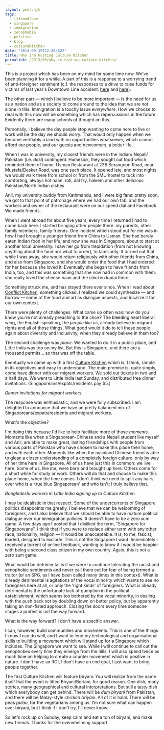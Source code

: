 ```yaml
---
layout: post.njk
tags:
  - lifeandlove
  - singapore
  - immigration
  - xenophobia
  - politics
  - blog
  - culturekitchen
date: "2013-09-19T12:28:52Z"
title: Why I'm Hosting Culture Kitchen
permalink: /2013/09/why-im-hosting-culture-kitchen/
---
```


This is a project which has been on my mind for some time now. We've been planning it for a while. A part of this is a response to a worrying trend of anti-foreigner sentiment (c.f. the responses to a drive to raise funds for victims of last year's Downtown Line accident: [here](http://popagandhi.com/2012/07/this-mornings-downtown-line-tragedy/) and [here](http://sg.news.yahoo.com/s-pore-bloggers-in-donation-drive-for-bugis-construction-site-tragedy.html)).

The other part — which I believe to be more important — is the need for us as a nation and as a society to come around to the idea that we are not alone in this. Immigration is a touchy issue _everywhere_. How we choose to deal with this now will be something which has repercussions in the future. Evidently there are many schools of thought on this.

Personally, I believe the day people stop wanting to come here to live or work will be the day we should worry. That would only happen when we become verifiably a land with no opportunities whatsoever, which cannot afford our people, and our guests and newcomers, a better life.

When I was in university, my closest friends were in the Indian/ Nepali/ Pakistani (i.e. _desi_) contingent. Homesick, they sought out food which reminded them of home. Usman Restaurant at 238 Serangoon Road, near Mustafa/Desker Road, was one such place. It opened late, and most nights we would walk there from school or from the SMU hostel to tuck into comforting, always hot naan, roti, dal fry, haleem and other delicious Pakistani/North Indian dishes.

Anil, my university buddy from Kathmandu, and I were big fans: pretty soon, we got to that point of patronage where we had our own tab, and the workers and owner of the restaurant were on our speed dial and Facebook. We made friends.

When I went abroad for about five years, every time I returned I had to come back here. I started bringing other people there: my parents, other family members, family friends. One incident which stood out for me was in how I had brought a younger friend from China to Usman. She had barely eaten Indian food in her life, and now she was in Singapore, about to start at another local university. I saw her go from trepidation (from not knowing anything about the food nor what to order), to familiarity. It turned out that while I was away, she would return religiously with other friends from China, and also from Singapore, and she would order the food that I had ordered for her because she loved it. Eventually she began to have friends from India, too, and this was something that she now had in common with them: she really loved the cheese naan and the chicken kadai there.

Something struck me, and has stayed there ever since. When I read about [Conflict Kitchen](http://conflictkitchen.org), something clicked. I realized we could synthesize — and borrow — some of the food and art as dialogue aspects, and localize it for our own context.

There were plenty of challenges. What came up often was: how do you know you're not already preaching to the choir? The bleeding heart liberal wing, the English-speaking, the _people like us_, already believe in migrant rights and all of those things. What good would it do to tell these people again about diversity and inclusivity, when they already believe in them too?

The second challenge was _place_. We wanted to do it in a public place, and Little India was top on my list. But this is Singapore, and there are a thousand permits&#8230; so that was off the table.

Eventually we came up with a first [Culture Kitchen](http://culturekitchen.sg) which is, I think, simple in its objectives and easy to understand. The main premise is, quite simply, come have dinner with our migrant workers. We [sold out tickets](http://biryani.eventbrite.sg) in two and a half days. We went to Little India last Sunday, and distributed free dinner invitations. (Singaporeans/expats/residents pay $5.)


_Dinner invitations for migrant workers._

The response was enthusiastic, and we were fully subscribed. I am delighted to announce that we have an pretty balanced mix of Singaporeans/expats/residents and migrant workers.

What's the objective?

I'm doing this because I'd like to help facilitate more of those _moments_. Moments like when a Singaporean-Chinese and a Nepali student like myself and Anil, are able to make great, lasting friendships with people from various parts of Pakistan who have chosen to make this place their home, and with each other. Moments like when the mainland Chinese friend is able to glean a closer understanding of a completely foreign culture, only by way of her time here in Singapore. All of us have just this in common: we live here. Some of us, like me, were born and brought up here. Others come for a short while for study or work. Others will do that and choose to make this place home, when the time comes. I don't think we need to split any hairs over who is a &#8216;true blue Singaporean' and who isn't: I truly believe that.


_Bangladeshi workers in Little India signing up to Culture Kitchen._

I may be idealistic in that respect. Some of the undercurrents of Singapore politics disappoints me greatly. I believe that we can be welcoming of foreigners, and I also believe that we should be able to have mature political dialogue over our immigration policies. It doesn't have to be a zero sum game. A few days ago I posted that I disliked the term, "Singapore for Singaporeans". I think that if you were to replace either term with any other race, nationality, religion — it would be unacceptable. It is, to me, fascist, loaded, designed to exclude. This is not the Singapore I want. Immediately I received a torrent of online feedback, wanting to know if I would be happier with being a second class citizen in my own country. Again, this is not a zero sum game.

What would be detrimental is if we were to continue tolerating the racist and xenophobic sentiments and never call them out for fear of being termed a traitor (or an SPG, as I have been called many times in this context). What is already detrimental is agitations of the vocal minority which wants to see no foreigners here at all, or only the &#8216;right kinds' of foreigners. What is already detrimental is the unfortunate lack of gumption in the political establishment, which seems too bothered by the vocal minority, in dealing with the push back not by doubling down on better policy, but by apparently taking an iron-fisted approach. Closing the doors every time someone stages a protest is not the way forward.

What is the way forward? I don't have a specific answer.

I can, however, build communities and movements. This is one of the things I know I can do well, and I want to lend my technological and organisational skills to building a movement which will stand up for a Singapore which includes. The Singapore we want to see. While I will continue to call out the xenophobes every time they emerge from the hills, I will also spend twice as much time on helping to create a counter movement which is positive in nature. I don't have an ROI, I don't have an end goal, I just want to bring people together.

The first Culture Kitchen will feature biryani. You will realize from the name itself that the event is titled Biryani/Beriani, for good reason. One dish, many stories, many geographical and cultural interpretations. But still a tasty dish which everybody can get behind. There will be _dum biryani_ from Pakistan, and there will be Malay-style _chicken briyani_. All of it is halal. There will be peas _pulao_, for the vegetarians among us. I'm not sure what can happen over biryani, but I think if I don't try, I'll never know.

So let's rock up on Sunday, keep calm and eat a ton of biryani, and make new friends. Thanks for the overwhelming support.
